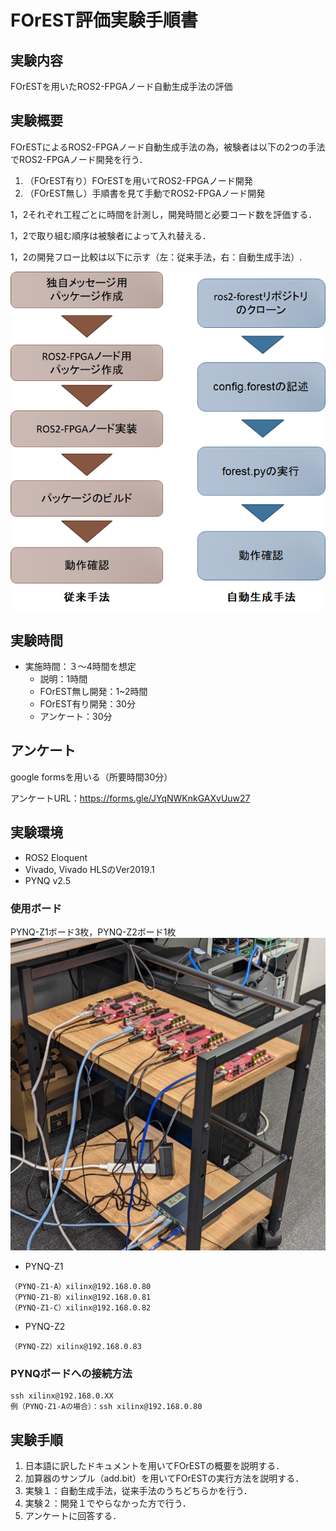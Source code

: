 # FOrEST評価実験手順書

## 実験内容
FOrESTを用いたROS2-FPGAノード自動生成手法の評価

## 実験概要
FOrESTによるROS2-FPGAノード自動生成手法の為，被験者は以下の2つの手法でROS2-FPGAノード開発を行う．
1. （FOrEST有り）FOrESTを用いてROS2-FPGAノード開発
2. （FOrEST無し）手順書を見て手動でROS2-FPGAノード開発

1，2それぞれ工程ごとに時間を計測し，開発時間と必要コード数を評価する．

1，2で取り組む順序は被験者によって入れ替える．

1，2の開発フロー比較は以下に示す（左：従来手法，右：自動生成手法）.

![ROS2-FPGAノード開発のフロー比較（左：従来手法，右：自動生成手法）](forest_flow.jpeg)


## 実験時間
- 実施時間：３～4時間を想定
  - 説明：1時間
  - FOrEST無し開発：1~2時間
  - FOrEST有り開発：30分
  - アンケート：30分

## アンケート
google formsを用いる（所要時間30分）

アンケートURL：https://forms.gle/JYqNWKnkGAXvUuw27

## 実験環境

- ROS2 Eloquent
- Vivado, Vivado HLSのVer2019.1
- PYNQ v2.5

### 使用ボード
PYNQ-Z1ボード3枚，PYNQ-Z2ボード1枚
![実験に使用したPYNQボード](pynq_exp.jpg)

- PYNQ-Z1
```
（PYNQ-Z1-A）xilinx@192.168.0.80
（PYNQ-Z1-B）xilinx@192.168.0.81
（PYNQ-Z1-C）xilinx@192.168.0.82
```

- PYNQ-Z2
```
（PYNQ-Z2）xilinx@192.168.0.83
```

### PYNQボードへの接続方法
```
ssh xilinx@192.168.0.XX
例（PYNQ-Z1-Aの場合）：ssh xilinx@192.168.0.80
```


## 実験手順

1. 日本語に訳したドキュメントを用いてFOrESTの概要を説明する．
2. 加算器のサンプル（add.bit）を用いてFOrESTの実行方法を説明する．
3. 実験１：自動生成手法，従来手法のうちどちらかを行う．
4. 実験２：開発１でやらなかった方で行う．
5. アンケートに回答する．

